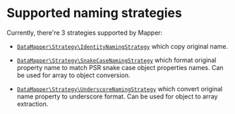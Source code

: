 
# Supported naming strategies

Currently, there're 3 strategies supported by Mapper:

* [`DataMapper\Strategy\IdentityNamingStrategy`](https://github.com/vklymniuk/dto-mapper/blob/master/src/NamingStrategy/IdentityNamingStrategy.php)
which copy original name.

* [`DataMapper\Strategy\SnakeCaseNamingStrategy`](https://github.com/vklymniuk/dto-mapper/blob/master/src/NamingStrategy/SnakeCaseNamingStrategy.php)
which format original property name to match PSR snake case object properties names. Can be used for array to object conversion.

* [`DataMapper\Strategy\UnderscoreNamingStrategy`](https://github.com/vklymniuk/dto-mapper/blob/master/src/NamingStrategy/UnderscoreNamingStrategy.php)
which convert original name property to underscore format. Can be used for object to array extraction.
